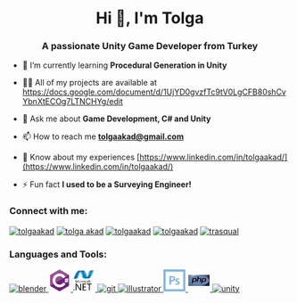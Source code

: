 <h1 align="center">Hi 👋, I'm Tolga</h1>
<h3 align="center">A passionate Unity Game Developer from Turkey</h3>

- 🌱 I’m currently learning **Procedural Generation in Unity**

- 👨‍💻 All of my projects are available at https://docs.google.com/document/d/1UjYD0gvzfTc9tV0LgCFB80shCvYbnXtECOg7LTNCHYg/edit

- 💬 Ask me about **Game Development, C# and Unity**

- 📫 How to reach me **tolgaakad@gmail.com**

- 📄 Know about my experiences [https://www.linkedin.com/in/tolgaakad/](https://www.linkedin.com/in/tolgaakad/)

- ⚡ Fun fact **I used to be a Surveying Engineer!**

<h3 align="left">Connect with me:</h3>
<p align="left">
<a href="https://linkedin.com/in/tolgaakad" target="blank"><img align="center" src="https://raw.githubusercontent.com/rahuldkjain/github-profile-readme-generator/master/src/images/icons/Social/linked-in-alt.svg" alt="tolgaakad" height="30" width="40" /></a>
<a href="https://fb.com/tolga akad" target="blank"><img align="center" src="https://raw.githubusercontent.com/rahuldkjain/github-profile-readme-generator/master/src/images/icons/Social/facebook.svg" alt="tolga akad" height="30" width="40" /></a>
<a href="https://instagram.com/tolgaakad" target="blank"><img align="center" src="https://raw.githubusercontent.com/rahuldkjain/github-profile-readme-generator/master/src/images/icons/Social/instagram.svg" alt="tolgaakad" height="30" width="40" /></a>
<a href="https://www.behance.net/tolgaakad" target="blank"><img align="center" src="https://raw.githubusercontent.com/rahuldkjain/github-profile-readme-generator/master/src/images/icons/Social/behance.svg" alt="tolgaakad" height="30" width="40" /></a>
<a href="https://www.youtube.com/c/trasqual" target="blank"><img align="center" src="https://raw.githubusercontent.com/rahuldkjain/github-profile-readme-generator/master/src/images/icons/Social/youtube.svg" alt="trasqual" height="30" width="40" /></a>
</p>

<h3 align="left">Languages and Tools:</h3>
<p align="left"> <a href="https://www.blender.org/" target="_blank" rel="noreferrer"> <img src="https://download.blender.org/branding/community/blender_community_badge_white.svg" alt="blender" width="40" height="40"/> </a> <a href="https://www.w3schools.com/cs/" target="_blank" rel="noreferrer"> <img src="https://raw.githubusercontent.com/devicons/devicon/master/icons/csharp/csharp-original.svg" alt="csharp" width="40" height="40"/> </a> <a href="https://dotnet.microsoft.com/" target="_blank" rel="noreferrer"> <img src="https://raw.githubusercontent.com/devicons/devicon/master/icons/dot-net/dot-net-original-wordmark.svg" alt="dotnet" width="40" height="40"/> </a> <a href="https://git-scm.com/" target="_blank" rel="noreferrer"> <img src="https://www.vectorlogo.zone/logos/git-scm/git-scm-icon.svg" alt="git" width="40" height="40"/> </a> <a href="https://www.adobe.com/in/products/illustrator.html" target="_blank" rel="noreferrer"> <img src="https://www.vectorlogo.zone/logos/adobe_illustrator/adobe_illustrator-icon.svg" alt="illustrator" width="40" height="40"/> </a> <a href="https://www.photoshop.com/en" target="_blank" rel="noreferrer"> <img src="https://raw.githubusercontent.com/devicons/devicon/master/icons/photoshop/photoshop-line.svg" alt="photoshop" width="40" height="40"/> </a> <a href="https://www.php.net" target="_blank" rel="noreferrer"> <img src="https://raw.githubusercontent.com/devicons/devicon/master/icons/php/php-original.svg" alt="php" width="40" height="40"/> </a> <a href="https://unity.com/" target="_blank" rel="noreferrer"> <img src="https://www.vectorlogo.zone/logos/unity3d/unity3d-icon.svg" alt="unity" width="40" height="40"/> </a> </p>

